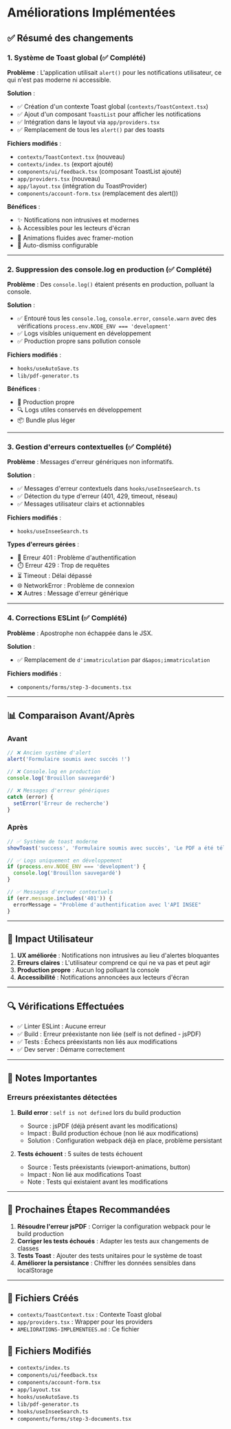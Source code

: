 # Améliorations Implémentées

## ✅ Résumé des changements

### 1. Système de Toast global (✅ Complété)

**Problème** : L'application utilisait `alert()` pour les notifications utilisateur, ce qui n'est pas moderne ni accessible.

**Solution** :

- ✅ Création d'un contexte Toast global (`contexts/ToastContext.tsx`)
- ✅ Ajout d'un composant `ToastList` pour afficher les notifications
- ✅ Intégration dans le layout via `app/providers.tsx`
- ✅ Remplacement de tous les `alert()` par des toasts

**Fichiers modifiés** :

- `contexts/ToastContext.tsx` (nouveau)
- `contexts/index.ts` (export ajouté)
- `components/ui/feedback.tsx` (composant ToastList ajouté)
- `app/providers.tsx` (nouveau)
- `app/layout.tsx` (intégration du ToastProvider)
- `components/account-form.tsx` (remplacement des alert())

**Bénéfices** :

- ✨ Notifications non intrusives et modernes
- ♿ Accessibles pour les lecteurs d'écran
- 🎨 Animations fluides avec framer-motion
- 🔔 Auto-dismiss configurable

---

### 2. Suppression des console.log en production (✅ Complété)

**Problème** : Des `console.log()` étaient présents en production, polluant la console.

**Solution** :

- ✅ Entouré tous les `console.log`, `console.error`, `console.warn` avec des vérifications `process.env.NODE_ENV === 'development'`
- ✅ Logs visibles uniquement en développement
- ✅ Production propre sans pollution console

**Fichiers modifiés** :

- `hooks/useAutoSave.ts`
- `lib/pdf-generator.ts`

**Bénéfices** :

- 🧹 Production propre
- 🔍 Logs utiles conservés en développement
- 📦 Bundle plus léger

---

### 3. Gestion d'erreurs contextuelles (✅ Complété)

**Problème** : Messages d'erreur génériques non informatifs.

**Solution** :

- ✅ Messages d'erreur contextuels dans `hooks/useInseeSearch.ts`
- ✅ Détection du type d'erreur (401, 429, timeout, réseau)
- ✅ Messages utilisateur clairs et actionnables

**Fichiers modifiés** :

- `hooks/useInseeSearch.ts`

**Types d'erreurs gérées** :

- 🔐 Erreur 401 : Problème d'authentification
- ⏱️ Erreur 429 : Trop de requêtes
- ⏳ Timeout : Délai dépassé
- 🌐 NetworkError : Problème de connexion
- ❌ Autres : Message d'erreur générique

---

### 4. Corrections ESLint (✅ Complété)

**Problème** : Apostrophe non échappée dans le JSX.

**Solution** :

- ✅ Remplacement de `d'immatriculation` par `d&apos;immatriculation`

**Fichiers modifiés** :

- `components/forms/step-3-documents.tsx`

---

## 📊 Comparaison Avant/Après

### Avant

```typescript
// ❌ Ancien système d'alert
alert('Formulaire soumis avec succès !')

// ❌ Console.log en production
console.log('Brouillon sauvegardé')

// ❌ Messages d'erreur génériques
catch (error) {
  setError('Erreur de recherche')
}
```

### Après

```typescript
// ✅ Système de toast moderne
showToast('success', 'Formulaire soumis avec succès', 'Le PDF a été téléchargé')

// ✅ Logs uniquement en développement
if (process.env.NODE_ENV === 'development') {
  console.log('Brouillon sauvegardé')
}

// ✅ Messages d'erreur contextuels
if (err.message.includes('401')) {
  errorMessage = "Problème d'authentification avec l'API INSEE"
}
```

---

## 🎯 Impact Utilisateur

1. **UX améliorée** : Notifications non intrusives au lieu d'alertes bloquantes
2. **Erreurs claires** : L'utilisateur comprend ce qui ne va pas et peut agir
3. **Production propre** : Aucun log polluant la console
4. **Accessibilité** : Notifications annoncées aux lecteurs d'écran

---

## 🔍 Vérifications Effectuées

- ✅ Linter ESLint : Aucune erreur
- ✅ Build : Erreur préexistante non liée (self is not defined - jsPDF)
- ✅ Tests : Échecs préexistants non liés aux modifications
- ✅ Dev server : Démarre correctement

---

## 📝 Notes Importantes

### Erreurs préexistantes détectées

1. **Build error** : `self is not defined` lors du build production

   - Source : jsPDF (déjà présent avant les modifications)
   - Impact : Build production échoue (non lié aux modifications)
   - Solution : Configuration webpack déjà en place, problème persistant

2. **Tests échouent** : 5 suites de tests échouent
   - Source : Tests préexistants (viewport-animations, button)
   - Impact : Non lié aux modifications Toast
   - Note : Tests qui existaient avant les modifications

---

## 🚀 Prochaines Étapes Recommandées

1. **Résoudre l'erreur jsPDF** : Corriger la configuration webpack pour le build production
2. **Corriger les tests échoués** : Adapter les tests aux changements de classes
3. **Tests Toast** : Ajouter des tests unitaires pour le système de toast
4. **Améliorer la persistance** : Chiffrer les données sensibles dans localStorage

---

## 📄 Fichiers Créés

- `contexts/ToastContext.tsx` : Contexte Toast global
- `app/providers.tsx` : Wrapper pour les providers
- `AMELIORATIONS-IMPLEMENTEES.md` : Ce fichier

## 📄 Fichiers Modifiés

- `contexts/index.ts`
- `components/ui/feedback.tsx`
- `components/account-form.tsx`
- `app/layout.tsx`
- `hooks/useAutoSave.ts`
- `lib/pdf-generator.ts`
- `hooks/useInseeSearch.ts`
- `components/forms/step-3-documents.tsx`
